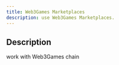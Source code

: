 ```yaml
---
title: Web3Games Marketplaces
description: use Web3Games Marketplaces.
---
```


## Description

work with Web3Games chain

